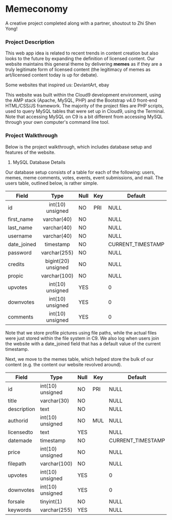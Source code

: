# Memeconomy
A creative project completed along with a partner, shoutout to Zhi Shen Yong!

### Project Description
This web app idea is related to recent trends in content creation but also looks to the future by expanding the definition of licensed content. Our website maintains this general theme by delivering **memes** as if they are a truly legitimate 
form of licensed content (the legitimacy of memes as art/licensed content today is up for debate). 

Some websites that inspired us: DeviantArt, ebay

This website was built within the Cloud9 development environment, using the AMP stack (Apache, MySQL, PHP) and the Bootstrap v4.0 front-end HTML/CSS/JS framework. The majority of the project files are PHP scripts, used to query MySQL tables that were set up in Cloud9, using the Terminal. Note that accessing MySQL on C9 is a bit different from accessing MySQL through your own computer's command line tool. 

### Project Walkthrough

Below is the project walkthrough, which includes database setup and features of the website.

1. MySQL Database Details

Our database setup consists of a table for each of the following: users, memes, meme comments, votes, events, event submissions, and mail. The users table, outlined below, is rather simple. 

| Field       | Type                | Null | Key | Default           | Extra          |
| ------------|:-------------------:|------|-----|-------------------|----------------|
| id          | int(10) unsigned    | NO   | PRI | NULL              | auto_increment |
| first_name  | varchar(40)         | NO   |     | NULL              |                |
| last_name   | varchar(40)         | NO   |     | NULL              |                |
| username    | varchar(40)         | NO   |     | NULL              |                |
| date_joined | timestamp           | NO   |     | CURRENT_TIMESTAMP |                |
| password    | varchar(255)        | NO   |     | NULL              |                |
| credits     | bigint(20) unsigned | NO   |     | NULL              |                |
| propic      | varchar(100)        | NO   |     | NULL              |                |
| upvotes     | int(10) unsigned    | YES  |     | 0                 |                |
| downvotes   | int(10) unsigned    | YES  |     | 0                 |                |
| comments    | int(10) unsigned    | YES  |     | 0                 |                |

Note that we store profile pictures using file paths, while the actual files were just stored within the file system in C9. We also log when users join the website with a date_joined field that has a default value of the current timestamp. 

Next, we move to the memes table, which helped store the bulk of our content (e.g. the content our website revolved around). 


| Field       | Type             | Null | Key | Default           | Extra          |
|-------------|------------------|------|-----|-------------------|----------------|
| id          | int(10) unsigned | NO   | PRI | NULL              | auto_increment |
| title       | varchar(30)      | NO   |     | NULL              |                |
| description | text             | NO   |     | NULL              |                |
| authorid    | int(10) unsigned | NO   | MUL | NULL              |                |
| licensedto  | text             | YES  |     | NULL              |                |
| datemade    | timestamp        | NO   |     | CURRENT_TIMESTAMP |                |
| price       | int(10) unsigned | NO   |     | NULL              |                |
| filepath    | varchar(100)     | NO   |     | NULL              |                |
| upvotes     | int(10) unsigned | YES  |     | 0                 |                |
| downvotes   | int(10) unsigned | YES  |     | 0                 |                |
| forsale     | tinyint(1)       | NO   |     | NULL              |                |
| keywords    | varchar(255)     | YES  |     | NULL              |                |







